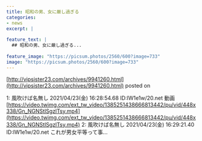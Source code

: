 ```yaml
---
title: 昭和の男、女に厳し過ぎる
categories:
- news
excerpt: |
  
feature_text: |
  ## 昭和の男、女に厳し過ぎる...
  
feature_image: "https://picsum.photos/2560/600?image=733"
image: "https://picsum.photos/2560/600?image=733"
---
```


[http://vipsister23.com/archives/9941260.html](http://vipsister23.com/archives/9941260.html)
posted on 

<!--more-->

1: 風吹けば名無し 2021/04/23(金) 16:28:54.68 ID:IW1e1w/20.net 動画[https://video.twimg.com/ext_tw_video/1385251438666813442/pu/vid/448x338/Gn_NGNStlSgzlTsy.mp4](https://video.twimg.com/ext_tw_video/1385251438666813442/pu/vid/448x338/Gn_NGNStlSgzlTsy.mp4) 2: 風吹けば名無し 2021/04/23(金) 16:29:21.40 ID:IW1e1w/20.net これが男女平等って事...
